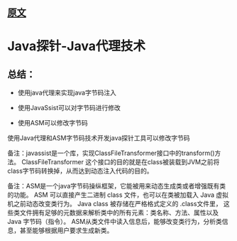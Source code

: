 
## [原文](https://www.jianshu.com/p/7ea5f5aca75b)

# Java探针-Java代理技术

## 总结：

- 使用java代理来实现java字节码注入

- 使用JavaSsist可以对字节码进行修改

- 使用ASM可以修改字节码

使用Java代理和ASM字节码技术开发java探针工具可以修改字节码

备注：javassist是一个库，实现ClassFileTransformer接口中的transform()方法。
ClassFileTransformer 这个接口的目的就是在class被装载到JVM之前将class字节码转换掉，从而达到动态注入代码的目的。

备注：ASM是一个java字节码操纵框架，它能被用来动态生成类或者增强既有类的功能。
ASM 可以直接产生二进制 class 文件，也可以在类被加载入 Java 虚拟机之前动态改变类行为。
Java class 被存储在严格格式定义的 .class文件里，
这些类文件拥有足够的元数据来解析类中的所有元素：类名称、方法、属性以及 Java 字节码（指令）。
ASM从类文件中读入信息后，能够改变类行为，分析类信息，甚至能够根据用户要求生成新类。

 